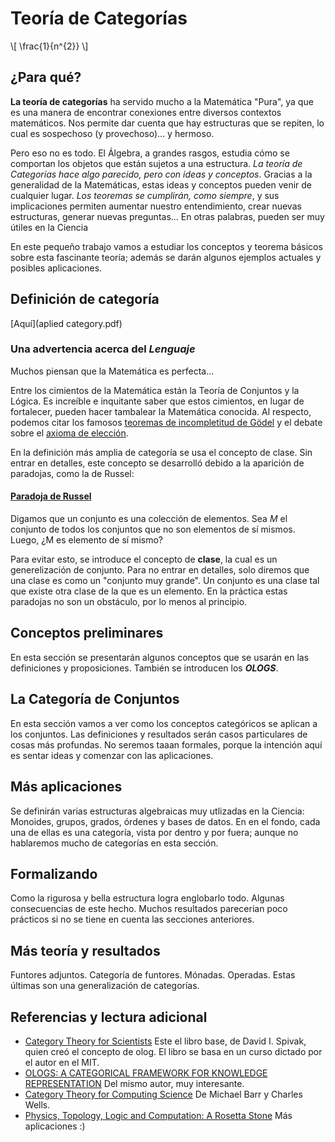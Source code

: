 # Teoría de Categorías

\\[ \frac{1}{n^{2}} \\]

## ¿Para qué?
**La teoría de categorías** ha servido mucho a la Matemática "Pura", ya que es una manera de encontrar conexiones entre diversos contextos matemáticos. Nos permite dar cuenta que hay estructuras que se repiten, lo cual es sospechoso (y provechoso)... y hermoso.

Pero eso no es todo. El Álgebra, a grandes rasgos, estudia cómo se comportan los objetos que están sujetos a una estructura. *La teoría de Categorías hace algo parecido, pero con ideas y conceptos*. Gracias a la generalidad de la Matemáticas, estas ideas y conceptos pueden venir de cualquier lugar.
*Los teoremas se cumplirán, como siempre*, y sus implicaciones permiten aumentar nuestro entendimiento, crear nuevas estructuras, generar nuevas preguntas... En otras palabras, pueden ser muy útiles en la Ciencia

En este pequeño trabajo vamos a estudiar los conceptos y teorema básicos sobre esta fascinante teoría; además se darán algunos ejemplos actuales y posibles aplicaciones.

## Definición de categoría
[Aquí](aplied category.pdf)

### Una advertencia acerca del *Lenguaje*
Muchos piensan que la Matemática es perfecta...

Entre los cimientos de la Matemática están la Teoría de Conjuntos y la Lógica. Es increíble e inquitante saber que estos cimientos, en lugar de fortalecer, pueden hacer tambalear la Matemática conocida.
Al respecto, podemos citar los famosos [teoremas de incompletitud de Gödel](https://es.wikipedia.org/wiki/Teoremas_de_incompletitud_de_G%C3%B6del) y el debate sobre el [axioma de elección](https://es.wikipedia.org/wiki/Axioma_de_elecci%C3%B3n).

En la definición más amplia de categoría se usa el concepto de clase. Sin entrar en detalles, este concepto se desarrolló debido a la aparición de paradojas, como la de Russel:

#### [Paradoja de Russel](https://es.wikipedia.org/wiki/Paradoja_de_Russell)
Digamos que un conjunto es una colección de elementos. Sea *M* el conjunto de todos los conjuntos que no son elementos de sí mismos. Luego, ¿M es elemento de sí mismo?

Para evitar esto, se introduce el concepto de **clase**, la cual es un generelización de conjunto. Para no entrar en detalles, solo diremos que una clase es como un "conjunto muy grande". Un conjunto es una clase tal que existe otra clase de la que es un elemento. En la práctica estas paradojas no son un obstáculo, por lo menos al principio.


## Conceptos preliminares
En esta sección se presentarán algunos conceptos que se usarán en las definiciones y proposiciones. También se introducen los ***OLOGS***.


## La Categoría de Conjuntos
En esta sección vamos a ver como los conceptos categóricos se aplican a los conjuntos. Las definiciones y resultados serán casos particulares de cosas más profundas. No seremos taaan formales, porque la intención aquí es sentar ideas y comenzar con las aplicaciones.


## Más aplicaciones
Se definirán varias estructuras algebraicas muy utlizadas en la Ciencia: Monoides, grupos, grados, órdenes y bases de datos. En en el fondo, cada una de ellas es una categoría, vista por dentro y por fuera; aunque no hablaremos mucho de categorías en esta sección.


## Formalizando
Como la rigurosa y bella estructura logra englobarlo todo. Algunas consecuencias de este hecho. Muchos resultados parecerían poco prácticos si no se tiene en cuenta las secciones anteriores.


## Más teoría y resultados
Funtores adjuntos. Categoría de funtores. Mónadas. Operadas. Estas últimas son una generalización de categorías.


## Referencias y lectura adicional
- [Category Theory for Scientists](categorias_aplicadas.pdf) Este el libro base, de David I. Spivak, quien creó el concepto de olog. El libro se basa en un curso dictado por el autor en el MIT.
- [OLOGS: A CATEGORICAL FRAMEWORK FOR KNOWLEDGE REPRESENTATION](olog.pdf) Del mismo autor, muy interesante.
- [Category Theory for Computing Science](Barr-Wells-ctcs.pdf) De Michael Barr y Charles Wells.
- [Physics, Topology, Logic and Computation: A Rosetta Stone](aplicaciones.pdf) Más aplicaciones :)

